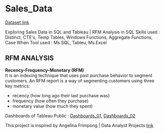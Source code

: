 # Sales_Data

[Dataset link](https://github.com/AllThingsDataWithAngelina/DataSource)

Exploring Sales Data in SQL and Tableau | RFM Analysis in SQL 
Skills used : Distinct, CTE's, Temp Tables, Windows Functions, Aggregate Functions, Case When
Tool used : Ms.SQL, Tableu, Ms.Excel

## RFM ANALYSIS
 <strong> Recency-Frequency-Monetary (RFM) </strong> <br>
 It is an indexing technique that uses past purchase behavior to segment customers. An RFM report is a way of segmenting customers using three key metrics: <br>
* recency (how long ago their last purchase was) <br>
* frequency (how often they purchase) <br>
* monetary value (how much they spent) <br>

Dashboards of Tableau Public : [Dashboards_01](https://public.tableau.com/app/profile/faiz.ramadhan.nasution/viz/Sales_Data_Dashboard_01/SalesDashboard1), [Dashboards_02](https://public.tableau.com/app/profile/faiz.ramadhan.nasution/viz/Sales_Data_Dashboard_02/SalesDashboard2)
	
This project is inspired by Angelina Frimpong | Data Analyst Projects [link](https://www.youtube.com/watch?v=O2hlHzehZb0&t=630s)